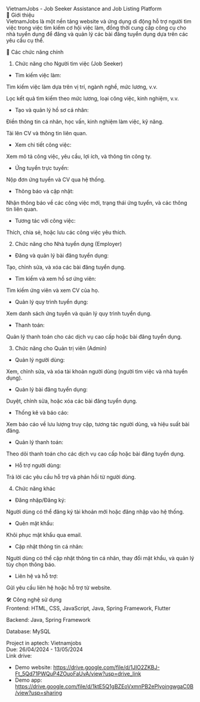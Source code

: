 VietnamJobs - Job Seeker Assistance and Job Listing Platform  
📌 Giới thiệu   
VietnamJobs là một nền tảng website và ứng dụng di động hỗ trợ người tìm việc trong việc tìm kiếm cơ hội việc làm, đồng thời cung cấp công cụ cho nhà tuyển dụng để đăng và quản lý các bài đăng tuyển dụng dựa trên các yêu cầu cụ thể.  

🚀 Các chức năng chính  
1. Chức năng cho Người tìm việc (Job Seeker)  
- Tìm kiếm việc làm:  

Tìm kiếm việc làm dựa trên vị trí, ngành nghề, mức lương, v.v.  

Lọc kết quả tìm kiếm theo mức lương, loại công việc, kinh nghiệm, v.v.  

- Tạo và quản lý hồ sơ cá nhân:  

Điền thông tin cá nhân, học vấn, kinh nghiệm làm việc, kỹ năng.  

Tải lên CV và thông tin liên quan.  

- Xem chi tiết công việc:  

Xem mô tả công việc, yêu cầu, lợi ích, và thông tin công ty.  

- Ứng tuyển trực tuyến:  

Nộp đơn ứng tuyển và CV qua hệ thống.  

- Thông báo và cập nhật:  

Nhận thông báo về các công việc mới, trạng thái ứng tuyển, và các thông tin liên quan.  

- Tương tác với công việc:  

Thích, chia sẻ, hoặc lưu các công việc yêu thích.  

2. Chức năng cho Nhà tuyển dụng (Employer)  
- Đăng và quản lý bài đăng tuyển dụng:  

Tạo, chỉnh sửa, và xóa các bài đăng tuyển dụng.  

- Tìm kiếm và xem hồ sơ ứng viên:  

Tìm kiếm ứng viên và xem CV của họ.  

- Quản lý quy trình tuyển dụng:  

Xem danh sách ứng tuyển và quản lý quy trình tuyển dụng.  

- Thanh toán:  

Quản lý thanh toán cho các dịch vụ cao cấp hoặc bài đăng tuyển dụng.  

3. Chức năng cho Quản trị viên (Admin)  
- Quản lý người dùng:  

Xem, chỉnh sửa, và xóa tài khoản người dùng (người tìm việc và nhà tuyển dụng).  

- Quản lý bài đăng tuyển dụng:  

Duyệt, chỉnh sửa, hoặc xóa các bài đăng tuyển dụng.  

- Thống kê và báo cáo:  

Xem báo cáo về lưu lượng truy cập, tương tác người dùng, và hiệu suất bài đăng.  

- Quản lý thanh toán:  

Theo dõi thanh toán cho các dịch vụ cao cấp hoặc bài đăng tuyển dụng.  

- Hỗ trợ người dùng:  

Trả lời các yêu cầu hỗ trợ và phản hồi từ người dùng.  

4. Chức năng khác  
- Đăng nhập/Đăng ký:  

Người dùng có thể đăng ký tài khoản mới hoặc đăng nhập vào hệ thống.  

- Quên mật khẩu:  

Khôi phục mật khẩu qua email.  

- Cập nhật thông tin cá nhân:  

Người dùng có thể cập nhật thông tin cá nhân, thay đổi mật khẩu, và quản lý tùy chọn thông báo.  

- Liên hệ và hỗ trợ:  

Gửi yêu cầu liên hệ hoặc hỗ trợ từ website.  

🛠️ Công nghệ sử dụng  
Frontend: HTML, CSS, JavaScript, Java, Spring Framework, Flutter  

Backend: Java, Spring Framework

Database: MySQL



Project in aptech: Vietnamjobs  
Due: 26/04/2024 - 13/05/2024  
Link drive:  
- Demo website: https://drive.google.com/file/d/1JIO2ZKBJ-Ft_5Qd71PWQuP4ZOuoFaUvA/view?usp=drive_link  
- Demo app: https://drive.google.com/file/d/1ktE5Q1gBZEoVxmnPB2ePlyoingwgaC0B/view?usp=sharing  
